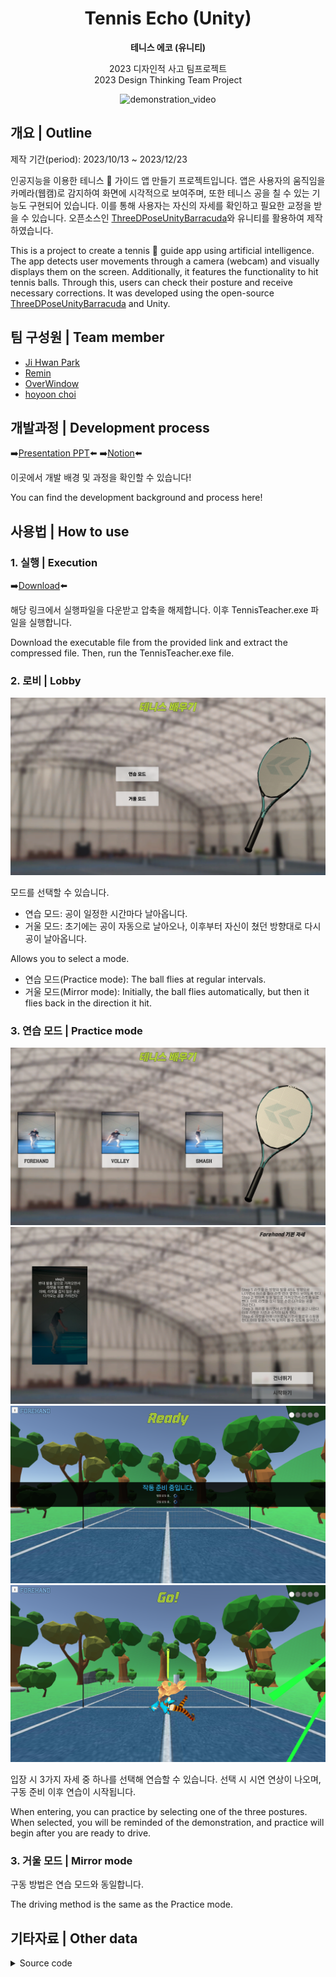 <div align="center">

# Tennis Echo (Unity)
**테니스 에코 (유니티)**<br>

2023 디자인적 사고 팀프로젝트<br>
2023 Design Thinking Team Project

![demonstration_video](./Screenshot/demonstration_video.gif)

</div>

## 개요 | Outline

제작 기간(period): 2023/10/13 ~ 2023/12/23

인공지능을 이용한 테니스 :tennis: 가이드 앱 만들기 프로젝트입니다. 앱은 사용자의 움직임을 카메라(웹캠)로 감지하여 화면에 시각적으로 보여주며, 또한 테니스 공을 칠 수 있는 기능도 구현되어 있습니다. 이를 통해 사용자는 자신의 자세를 확인하고 필요한 교정을 받을 수 있습니다.
오픈소스인 [ThreeDPoseUnityBarracuda](https://github.com/digital-standard/ThreeDPoseUnityBarracuda)와 유니티를 활용하여 제작하였습니다.

This is a project to create a tennis :tennis: guide app using artificial intelligence. The app detects user movements through a camera (webcam) and visually displays them on the screen. Additionally, it features the functionality to hit tennis balls. Through this, users can check their posture and receive necessary corrections. It was developed using the open-source [ThreeDPoseUnityBarracuda](https://github.com/digital-standard/ThreeDPoseUnityBarracuda) and Unity.

## 팀 구성원 | Team member

* [Ji Hwan Park](https://github.com/DefineJH)<br>
* [Remin](https://github.com/koremin)<br>
* [OverWindow](https://github.com/OverWindow)<br>
* [hoyoon choi](https://github.com/hoyoonchoi)<br>

## 개발과정 | Development process

➡️[Presentation PPT](https://drive.google.com/file/d/11CmiScZ9sJiZIK8G8POVK6VpsX0rLEDj/view?usp=drive_link)⬅️
➡️[Notion](https://big-tracker-47a.notion.site/12-14-d93f476dd8ce41ffb1f5b3410525bab9?pvs=4)⬅️

이곳에서 개발 배경 및 과정을 확인할 수 있습니다!

You can find the development background and process here!

## 사용법 | How to use

### 1. 실행 | Execution

➡️[Download](https://drive.google.com/file/d/1Yshepfp8w7Dkmz_eMzL8OuOo66QUS4sp/view?usp=drive_link)⬅️

해당 링크에서 실행파일을 다운받고 압축을 해제합니다. 이후 TennisTeacher.exe 파일을 실행합니다.

Download the executable file from the provided link and extract the compressed file. Then, run the TennisTeacher.exe file.

### 2. 로비 | Lobby

![lobby](./Screenshot/Tennis_lobby.png)</br>

모드를 선택할 수 있습니다.
* 연습 모드: 공이 일정한 시간마다 날아옵니다.
* 거울 모드: 초기에는 공이 자동으로 날아오나, 이후부터 자신이 쳤던 방향대로 다시 공이 날아옵니다.

Allows you to select a mode.
* 연습 모드(Practice mode): The ball flies at regular intervals.
* 거울 모드(Mirror mode): Initially, the ball flies automatically, but then it flies back in the direction it hit.

### 3. 연습 모드 | Practice mode

![detail](./Screenshot/Tennis_menu.png)</br>
![detail](./Screenshot/Tennis_detail.png)</br>
![ready](./Screenshot/Tennis_ready.png)</br>
![start](./Screenshot/Tennis_start.png)</br>

입장 시 3가지 자세 중 하나를 선택해 연습할 수 있습니다. 선택 시 시연 연상이 나오며, 구동 준비 이후 연습이 시작됩니다.

When entering, you can practice by selecting one of the three postures. When selected, you will be reminded of the demonstration, and practice will begin after you are ready to drive.

### 3. 거울 모드 | Mirror mode

구동 방법은 연습 모드와 동일합니다.

The driving method is the same as the Practice mode.

## 기타자료 | Other data

<details close>
  <summary>Source code</summary>
  GameManager.cs: 게임 전체를 관리합니다.</br>
  LobbyManager.cs: 로비씬을 관리합니다.</br>
  RotateRacket.cs: 3d 테니스 라켓 오브젝트를 돌립니다.</br>
  PracticeManager.cs: 연습씬을 관리합니다.</br>
  BallShooter.cs: 공을 발사합니다. (현진님 브랜치, 약간 수정)</br>
  Ball.cs: 공의 타격 판정을 관리합니다. 공 오브젝트에 부착합니다.</br>
  TrailRenderer.cs: 공의 궤적을 그립니다. 공 오브젝트에 부착합니다.</br>
  RoundUIManager.cs: 라운드 UI를 그립니다.</br>
</details>
